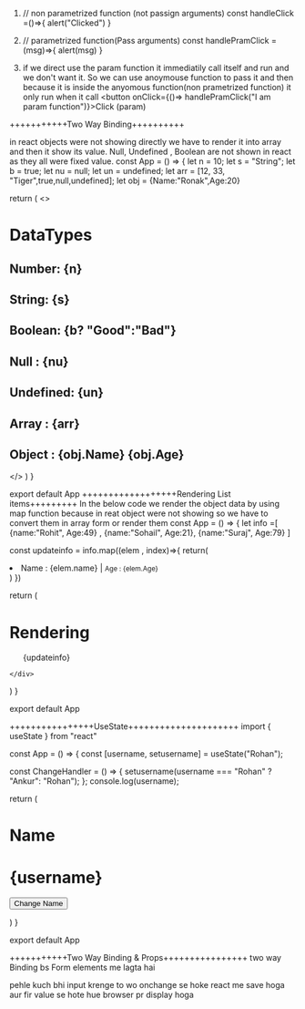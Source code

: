 1. // non parametrized function (not passign arguments)
  const handleClick =()=>{
    alert("Clicked")
  }

2.  // parametrized function(Pass arguments)
  const handlePramClick =(msg)=>{
    alert(msg)
  }

3. if we direct use the param function it immediatily call itself and run and we don't want it. So we can use anoymouse function to pass it and then because it is inside the anyomous function(non prametrized function) it only run when it call 
<button onClick={()=> handlePramClick("I am param function")}>Click (param)</button>


+++++++++++Two Way Binding++++++++++

in react objects were not showing directly we have to render it into array and then it show its value.
Null, Undefined , Boolean are not shown in react as they all were fixed value.
const App = () => {
  let n = 10;
  let s = "String";
  let b = true;
  let nu = null;
  let un = undefined;
  let arr = [12, 33, "Tiger",true,null,undefined];
  let obj = {Name:"Ronak",Age:20}

  return (
    <> 
    <h1>DataTypes</h1>
    <h2>Number: {n}</h2>
    <h2>String: {s}</h2>
    <h2>Boolean: {b? "Good":"Bad"}</h2>
    <h2>Null : {nu}</h2>
    <h2>Undefined: {un}</h2>
    <h2>Array : {arr}</h2>
    <h2>Object : {obj.Name}  {obj.Age}</h2>
    </>
  )
}


export default App
++++++++++++++++++Rendering List items+++++++++
In the below code we render the object data by using map function because in reat object were not showing so we have to convert them in array form or render them 
const App = () => {
  let info =[
    {name:"Rohit", Age:49} ,
    {name:"Sohail", Age:21},
    {name:"Suraj", Age:79}
  ]
 
  const updateinfo = info.map((elem , index)=>{
   return(
     <li key={index} > 
     <span> Name : {elem.name}  </span>|
     <small>Age : {elem.Age}  </small> 
    </li>
    )
  })

  return (
    <div>
      <h1>Rendering</h1>
      <ol>
      {updateinfo}
      </ol>
        
    </div>
  )
}

export default App


++++++++++++++++UseState+++++++++++++++++++++
import { useState } from "react"

const App = () => { 
  const [username, setusername] = useState("Rohan");

  const ChangeHandler = () => {
    setusername(username === "Rohan" ? "Ankur": "Rohan");
  };
  console.log(username);

  return (
    <div>
      <h1>Name</h1>
      <h1>{username}</h1>
      <button onClick={ChangeHandler}>Change Name</button>
    </div>

  )
}

export default App

+++++++++++Two Way Binding & Props++++++++++++++++
two way Binding bs Form elements me lagta hai 

pehle kuch bhi input krenge to wo onchange se hoke react me save hoga aur fir value se hote hue browser pr display hoga 
